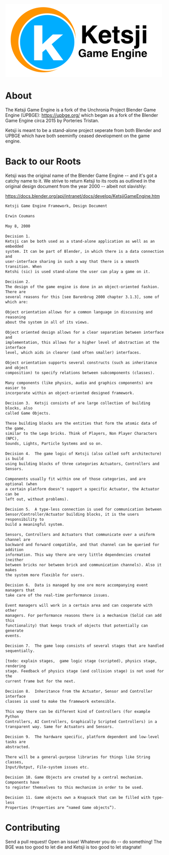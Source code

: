 
![Image](img/kge.png)

# About

The Ketsji Game Engine is a fork of the Unchronia Project Blender Game Engine (UPBGE): https://upbge.org/ which began as a fork of the Blender Game Engine circa 2015 by Porteries Tristan.

Ketsji is meant to be a stand-alone project seperate from both Blender and UPBGE which have both seeminfly ceased development on the game engine.

# Back to our Roots

Ketsji was the original name of the Blender Game Engine -- and it's got a catchy name to it. We strive to return Ketsji to its roots as outlined in the original design document from the year 2000 -- albeit not slavishly:

https://docs.blender.org/api/intranet/docs/develop/KetsjiGameEngine.htm

```
Ketsji Game Engine Framework, Design Document

Erwin Coumans

May 8, 2000

Decision 1.
Ketsji can be both used as a stand-alone application as well as an embedded
system. It can be part of Blender, in which there is a data connection and
user-interface sharing in such a way that there is a smooth transition. When
Ketshi (sic) is used stand-alone the user can play a game on it.

Decision 2.
The design of the game engine is done in an object-oriented fashion. There are
several reasons for this [see Barenbrug 2000 chapter 3.1.3], some of which are:

Object orientation allows for a common language in discussing and reasoning
about the system in all of its views.

Object oriented design allows for a clear separation between interface and
implementation, this allows for a higher level of abstraction at the interface
level, which aids in clearer (and often smaller) interfaces.

Object orientation supports several constructs (such as inheritance and object
composition) to specify relations between subcomponents (classes).

Many components (like physics, audio and graphics components) are easier to
incorporate within an object-oriented designed framework.

Decision 3.  Ketsji consists of are large collection of building blocks, also
called Game Objects.

These building blocks are the entities that form the atomic data of the game,
similar to the Lego bricks. Think of Players, Non Player Characters (NPC),
Sounds, Lights, Particle Systems and so on.

Decision 4.  The game logic of Ketsji (also called soft architecture) is build
using building blocks of three categories Actuators, Controllers and Sensors.

Components usually fit within one of those categories, and are optional (when
a certain platform doesn’t support a specific Actuator, the Actuator can be
left out, without problems).

Decision 5.  A type-less connection is used for communication between
Sensor/Controller/Actuator building blocks, it is the users responsibility to
build a meaningful system.

Sensors, Controllers and Actuators that communicate over a uniform channel are
backward and forward compatible, and that channel can be queried for addition
information. This way there are very little dependencies created (neither
between bricks nor between brick and communication channels). Also it makes
the system more flexible for users.

Decision 6.  Data is managed by one ore more accompanying event managers that
take care of the real-time performance issues.

Event managers will work in a certain area and can cooperate with other
managers. For performance reasons there is a mechanism (Solid can add this
functionality) that keeps track of objects that potentially can generate
events.

Decision 7.  The game loop consists of several stages that are handled
sequentially.

[todo: explain stages,  game logic stage (scripted), physics stage, rendering
stage. Feedback of physics stage (and collision stage) is not used for the
current frame but for the next.

Decision 8.  Inheritance from the Actuator, Sensor and Controller interface
classes is used to make the framework extensible.

This way there can be different kind of Controllers (for example Python
Controllers, AI Controllers, Graphically Scripted Controllers) in a
transparent way. Same for Actuators and Sensors.

Decision 9.  The hardware specific, platform dependent and low-level tasks are
abstracted.

There will be a general-purpose libraries for things like String classes,
Input/Output, File-system issues etc.

Decision 10. Game Objects are created by a central mechanism. Components have
to register themselves to this mechanism in order to be used.

Decision 11. Game objects own a Knapsack that can be filled with type-less
Properties (Properties are “named Game objects”).

```
# Contributing
Send a pull request! Open an issue! Whatever you do -- do something! The BGE was too good to let die and Ketsji is too good to let stagnate!

